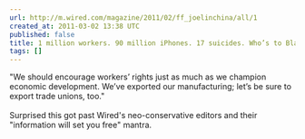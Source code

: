 ```yaml
---
url: http://m.wired.com/magazine/2011/02/ff_joelinchina/all/1
created_at: 2011-03-02 13:38 UTC
published: false
title: 1 million workers. 90 million iPhones. 17 suicides. Who’s to Blame? | Magazine
tags: []
---
```


"We should encourage workers’ rights just as much as we champion economic development. We’ve exported our manufacturing; let’s be sure to export trade unions, too."<br><br>Surprised this got past Wired's neo-conservative editors and their "information will set you free" mantra.
